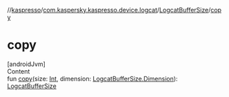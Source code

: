 //[kaspresso](../../index.md)/[com.kaspersky.kaspresso.device.logcat](../index.md)/[LogcatBufferSize](index.md)/[copy](copy.md)



# copy  
[androidJvm]  
Content  
fun [copy](copy.md)(size: [Int](https://kotlinlang.org/api/latest/jvm/stdlib/kotlin/-int/index.html), dimension: [LogcatBufferSize.Dimension](-dimension/index.md)): [LogcatBufferSize](index.md)  



